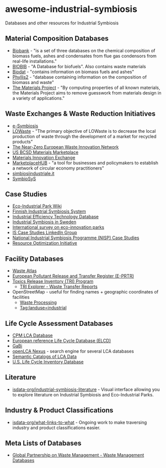 # awesome-industrial-symbiosis
Databases and other resources for Industrial Symbiosis

## Material Composition Databases
* [Biobank](http://www.ieabcc.nl/) - "is a set of three databases on the chemical composition of biomass fuels, ashes and condensates from flue gas condensors from real-life installations."
* [BIOBIB](http://cdmaster2.vt.tuwien.ac.at/biobib/biobib.html) - "A Database for biofuels".  Also contains waste materials
* [Biodat](http://www.biodat.eu/pages/Home.aspx) - "contains information on biomass fuels and ashes"
* [Phyllis2](https://www.ecn.nl/phyllis2/) - "database containing information on the composition of biomass and waste"
* [The Materials Project](https://materialsproject.org/) - "By computing properties of all known materials, the Materials Project aims to remove guesswork from materials design in a variety of applications."

## Waste Exchanges & Waste Reduction Initiatives
* [e-Symbiosis](http://esymbiosis.clmsuk.com/)
* [LOWaste](http://www.lowaste.it/en/) - "The primary objective of LOWaste is to decrease the local production of waste through the development of a market for recycled products"
* [The Near-Zero European Waste Innovation Network](http://www.newinnonet.eu/)
* [US BCSD Materials Marketplace](http://materialsmarketplace.org)
* [Materials Innovation Exchange](http://www.materialsinnovationexchange.com/)
* [MarketplaceHUB](http://marketplacehub.org/) - "a tool for businesses and policymakers to establish a network of circular economy practitioners"
* [simbiosiindustriale.it](http://www.simbiosiindustriale.it/Simbiosi-Industriale/)
* [SymbioSyS](http://link.springer.com/article/10.1007/s12649-016-9748-1)

## Case Studies
* [Eco-Industrial Park Wiki](http://ie.tbm.tudelft.nl/index.php/Main_Page)
* [Finnish Industrial Symbiosis System](http://www.industrialsymbiosis.fi)
* [Industrial Efficiency Technology Database](http://ietd.iipnetwork.org/)
* [Industrial Symbiosis in Sweden](http://www.industriellekologi.se/symbiosis/)
* [International survey on eco-innovation parks](http://www.bafu.admin.ch/publikationen/publikation/01756/index.html?lang=en)
* [IS Case Studies LinkedIn Group](https://www.linkedin.com/groups/3857726)
* [National Industrial Symbiosis Programme (NISP) Case Studies](http://www.nispnetwork.com/media-centre/case-studies)
* [Resource Optimization Initiative](http://www.roionline.org/case_study.php)

## Facility Databases
* [Waste Atlas](http://www.atlas.d-waste.com)
* [European Pollutant Release and Transfer Register (E-PRTR)](http://prtr.ec.europa.eu/#/home)
* [Toxics Release Inventory (TRI) Program](https://www.epa.gov/toxics-release-inventory-tri-program)
  * [TRI Explorer - Waste Transfer Reports](https://iaspub.epa.gov/triexplorer/tri_transfer.chemical)
* OpenStreetMap - useful for finding names + geographic coordinates of facilities
  * [Waste Processing](http://wiki.openstreetmap.org/wiki/Waste_Processing)
  * [Tag:landuse=industrial](http://wiki.openstreetmap.org/wiki/Tag:landuse%3Dindustrial)

## Life Cycle Assessment Databases
* [CPM LCA Database](http://cpmdatabase.cpm.chalmers.se/)
* [European reference Life Cycle Database (ELCD)](eplca.jrc.ec.europa.eu/ELCD3/index.xhtml)
* [GaBi](http://www.gabi-software.com/international/databases/gabi-databases/)
* [openLCA Nexus](https://nexus.openlca.org/) - search engine for several LCA databases
* [Semantic Catalogs of LCA Data](https://bkuczenski.github.io/lca-tools-datafiles/)
* [U.S. Life Cycle Inventory Database](http://www.nrel.gov/lci/)
 	
## Literature
* [isdata-org/industrial-symbiosis-literature](https://github.com/isdata-org/industrial-symbiosis-literature) - Visual interface allowing you to explore literature on Industrial Symbiosis and Eco-Industrial Parks.

## Industry & Product Classifications
* [isdata-org/what-links-to-what](https://github.com/isdata-org/what-links-to-what) - Ongoing work to make traversing industry and product classifications easier.

## Meta Lists of Databases
* [Global Partnership on Waste Management - Waste Management Databases](http://www.unep.org/gpwm/KnowledgePlatform/WasteManagementDatabases/tabid/79590/Default.aspx)
